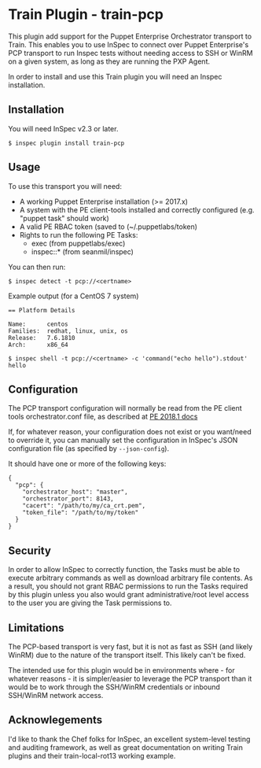 # Train Plugin - train-pcp

This plugin add support for the Puppet Enterprise Orchestrator transport to Train. This enables
you to use InSpec to connect over Puppet Enterprise's PCP transport to run Inspec tests without
needing access to SSH or WinRM on a given system, as long as they are running the PXP Agent.

In order to install and use this Train plugin you will need an Inspec installation.

## Installation

You will need InSpec v2.3 or later.

```
$ inspec plugin install train-pcp
```

## Usage

To use this transport you will need:
- A working Puppet Enterprise installation (>= 2017.x)
- A system with the PE client-tools installed and correctly configured (e.g. "puppet task" should work)
- A valid PE RBAC token (saved to (~/.puppetlabs/token)
- Rights to run the following PE Tasks:
  - exec (from puppetlabs/exec)
  - inspec::\* (from seanmil/inspec)

You can then run:

```
$ inspec detect -t pcp://<certname>
```

Example output (for a CentOS 7 system)
```
== Platform Details

Name:      centos
Families:  redhat, linux, unix, os
Release:   7.6.1810
Arch:      x86_64

$ inspec shell -t pcp://<certname> -c 'command("echo hello").stdout'
hello
```

## Configuration

The PCP transport configuration will normally be read from the PE client tools orchestrator.conf
file, as described at
[PE 2018.1 docs](https://puppet.com/docs/pe/2018.1/configuring_puppet_orchestrator.html#puppet-orchestrator-configuration-files)

If, for whatever reason, your configuration does not exist or you want/need to override it, you
can manually set the configuration in InSpec's JSON configuration file (as specified by `--json-config`).

It should have one or more of the following keys:
```
{
  "pcp": {
    "orchestrator_host": "master",
    "orchestrator_port": 8143,
    "cacert": "/path/to/my/ca_crt.pem",
    "token_file": "/path/to/my/token"
  }
}
```

## Security

In order to allow InSpec to correctly function, the Tasks must be able to execute arbitrary commands
as well as download arbitrary file contents. As a result, you should not grant RBAC permissions to
run the Tasks required by this plugin unless you also would grant administrative/root level access
to the user you are giving the Task permissions to.

## Limitations

The PCP-based transport is very fast, but it is not as fast as SSH (and likely WinRM) due to the
nature of the transport itself. This likely can't be fixed.

The intended use for this plugin would be in environments where - for whatever reasons - it is
simpler/easier to leverage the PCP transport than it would be to work through the SSH/WinRM credentials
or inbound SSH/WinRM network access.

## Acknowlegements

I'd like to thank the Chef folks for InSpec, an excellent system-level testing and auditing framework,
as well as great documentation on writing Train plugins and their train-local-rot13 working example.
